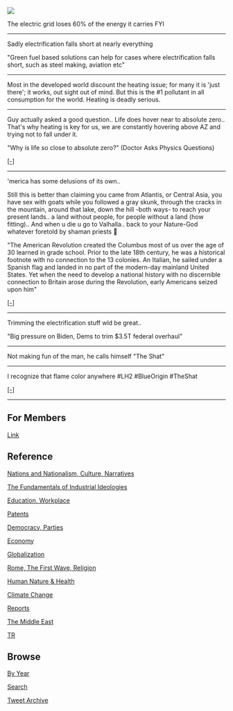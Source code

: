 <img src="https://drive.google.com/uc?export=view&id=1B2wf9R7AMH1d7Vw6e2mucLbIQ5NSjir7"/>



The electric grid loses 60% of the energy it carries FYI

---

Sadly electrification falls short at nearly everything

"Green fuel based solutions can help for cases where electrification
falls short, such as steel making, aviation etc"

---

Most in the developed world discount the heating issue; for many it is
'just there'; it works, out sight out of mind. But this is the \#1
pollutant in all consumption for the world. Heating is deadly
serious. 

---

Guy actually asked a good question.. Life does hover near to absolute
zero.. That's why heating is key for us, we are constantly hovering
above AZ and trying not to fall under it.

"Why is life so close to absolute zero?" (Doctor Asks Physics Questions)

[[-]](https://youtu.be/bIT8_lS4vRY?t=1153)

---

'merica has some delusions of its own..

Still this is better than claiming you came from Atlantis, or Central
Asia, you have sex with goats while you followed a gray skunk, through
the cracks in the mountain, around that lake, down the hill -both
ways- to reach your present lands.. a land without people, for people
without a land (how fitting).. And when u die u go to Valhalla.. back
to your Nature-God whatever foretold by shaman priests 🤨

"The American Revolution created the Columbus most of us over the age
of 30 learned in grade school. Prior to the late 18th century, he was
a historical footnote with no connection to the 13 colonies. An
Italian, he sailed under a Spanish flag and landed in no part of the
modern-day mainland United States. Yet when the need to develop a
national history with no discernible connection to Britain arose
during the Revolution, early Americans seized upon him"

[[-]](https://www.thenation.com/article/archive/the-invention-of-christopher-columbus-american-hero/)

---

Trimming the electrification stuff wld be great..

"Big pressure on Biden, Dems to trim $3.5T federal overhaul"

---

Not making fun of the man, he calls himself "The Shat"

---

I recognize that flame color anywhere \#LH2 \#BlueOrigin \#TheShat

[[-]](https://pbs.twimg.com/media/FBp12jKX0Aw7bY8?format=jpg&name=small)

---

## For Members

[Link](https://thirdwave-members.herokuapp.com)

## Reference

[Nations and Nationalism, Culture, Narratives](/2013/02/nations-and-nationalism.md)

[The Fundamentals of Industrial Ideologies](/2011/04/fundamentals-of-industrial-ideologies.md)

[Education, Workplace](2017/09/education-workplace.md)

[Patents](/2018/09/patents.md)

[Democracy, Parties](/2016/11/democracy.md)

[Economy](/2018/05/economy.md)

[Globalization](/2018/09/globalization.md)

[Rome, The First Wave, Religion](/2017/12/rome.md)

[Human Nature & Health](/2020/07/human-nature.md)

[Climate Change](/2018/12/climate.md)

[Reports](/2019/05/reports.md)

[The Middle East](/2019/07/middleeast.md)

[TR](../tr)

## Browse

[By Year](years.md)

[Search](search.html)

[Tweet Archive](/tweets/README.md)


